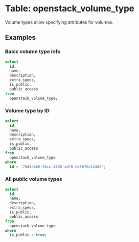 # Table: openstack_volume_type

Volume types allow specifying attributes for volumes.

## Examples

### Basic volume type info

```sql
select
  id,
  name,
  description,
  extra_specs,
  is_public,
  public_access
from
  openstack_volume_type;
```

### Volume type by ID

```sql
select
  id,
  name,
  description,
  extra_specs,
  is_public,
  public_access
from
  openstack_volume_type
where
  id = '78d3a6e6-56cc-4835-adf6-e5f676e1a362';
```


### All public volume types

```sql
select
  id,
  name,
  description,
  extra_specs,
  is_public,
  public_access
from
  openstack_volume_type
where
  is_public = true;
```